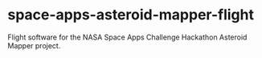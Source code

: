 space-apps-asteroid-mapper-flight
=================================

Flight software for the NASA Space Apps Challenge Hackathon Asteroid Mapper project.